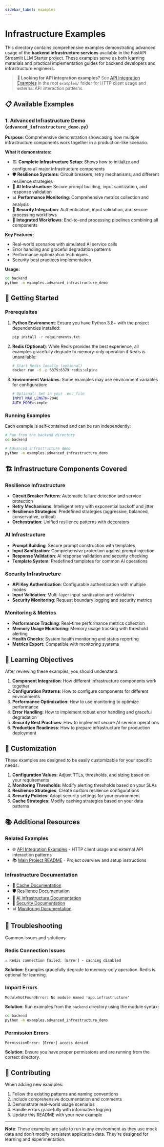 ```yaml
---
sidebar_label: examples
---
```


# Infrastructure Examples

This directory contains comprehensive examples demonstrating advanced usage of the **backend infrastructure services** available in the FastAPI Streamlit LLM Starter project. These examples serve as both learning materials and practical implementation guides for backend developers and infrastructure engineers.

> **📖 Looking for API integration examples?** See [API Integration Examples](../../examples/README.md) in the root `examples/` folder for HTTP client usage and external API interaction patterns.

## 📋 Available Examples

### 1. Advanced Infrastructure Demo (`advanced_infrastructure_demo.py`)

**Purpose:** Comprehensive demonstration showcasing how multiple infrastructure components work together in a production-like scenario.

**What it demonstrates:**
- 🏗️ **Complete Infrastructure Setup**: Shows how to initialize and configure all major infrastructure components
- 🛡️ **Resilience Systems**: Circuit breakers, retry mechanisms, and different resilience strategies
- 🤖 **AI Infrastructure**: Secure prompt building, input sanitization, and response validation
- 📊 **Performance Monitoring**: Comprehensive metrics collection and analysis
- 🔐 **Security Integration**: Authentication, input validation, and secure processing workflows
- 🔄 **Integrated Workflows**: End-to-end processing pipelines combining all components

**Key Features:**
- Real-world scenarios with simulated AI service calls
- Error handling and graceful degradation patterns
- Performance optimization techniques
- Security best practices implementation

**Usage:**
```bash
cd backend
python -m examples.advanced_infrastructure_demo
```

## 🚀 Getting Started

### Prerequisites

1. **Python Environment**: Ensure you have Python 3.8+ with the project dependencies installed:
   ```bash
   pip install -r requirements.txt
   ```

2. **Redis (Optional)**: While Redis provides the best experience, all examples gracefully degrade to memory-only operation if Redis is unavailable:
   ```bash
   # Start Redis locally (optional)
   docker run -d -p 6379:6379 redis:alpine
   ```

3. **Environment Variables**: Some examples may use environment variables for configuration:
   ```bash
   # Optional: Set in your .env file
   INPUT_MAX_LENGTH=2048
   AUTH_MODE=simple
   ```

### Running Examples

Each example is self-contained and can be run independently:

```bash
# Run from the backend directory
cd backend

# Advanced infrastructure demo
python -m examples.advanced_infrastructure_demo
```

## 🏗️ Infrastructure Components Covered

### Resilience Infrastructure  
- **Circuit Breaker Pattern**: Automatic failure detection and service protection
- **Retry Mechanisms**: Intelligent retry with exponential backoff and jitter
- **Resilience Strategies**: Predefined strategies (aggressive, balanced, conservative, critical)
- **Orchestration**: Unified resilience patterns with decorators

### AI Infrastructure
- **Prompt Building**: Secure prompt construction with templates
- **Input Sanitization**: Comprehensive protection against prompt injection
- **Response Validation**: AI response validation and security checking
- **Template System**: Predefined templates for common AI operations

### Security Infrastructure
- **API Key Authentication**: Configurable authentication with multiple modes
- **Input Validation**: Multi-layer input sanitization and validation
- **Security Monitoring**: Request boundary logging and security metrics

### Monitoring & Metrics
- **Performance Tracking**: Real-time performance metrics collection
- **Memory Usage Monitoring**: Memory usage tracking with threshold alerting
- **Health Checks**: System health monitoring and status reporting
- **Metrics Export**: Compatible with monitoring systems

## 🎯 Learning Objectives

After reviewing these examples, you should understand:

1. **Component Integration**: How different infrastructure components work together
2. **Configuration Patterns**: How to configure components for different environments
3. **Performance Optimization**: How to use monitoring to optimize performance
4. **Error Handling**: How to implement robust error handling and graceful degradation
5. **Security Best Practices**: How to implement secure AI service operations
6. **Production Readiness**: How to prepare infrastructure for production deployment

## 🔧 Customization

These examples are designed to be easily customizable for your specific needs:

1. **Configuration Values**: Adjust TTLs, thresholds, and sizing based on your requirements
2. **Monitoring Thresholds**: Modify alerting thresholds based on your SLAs
3. **Resilience Strategies**: Create custom resilience configurations
4. **Security Policies**: Adapt security settings for your environment
5. **Cache Strategies**: Modify caching strategies based on your data patterns

## 📚 Additional Resources

### Related Examples
- 🌐 [API Integration Examples](../../examples/README.md) - HTTP client usage and external API interaction patterns
- 📚 [Main Project README](../../README.md) - Project overview and setup instructions

### Infrastructure Documentation
- 📖 [Cache Documentation](../infrastructure/cache/README.md)
- 🛡️ [Resilience Documentation](../infrastructure/resilience/README.md)  
- 🤖 [AI Infrastructure Documentation](../infrastructure/ai/)
- 🔐 [Security Documentation](../infrastructure/security/)
- 📊 [Monitoring Documentation](../infrastructure/monitoring/)

## 🐛 Troubleshooting

Common issues and solutions:

### Redis Connection Issues
```
⚠️ Redis connection failed: [Error] - caching disabled
```
**Solution**: Examples gracefully degrade to memory-only operation. Redis is optional for learning.

### Import Errors
```
ModuleNotFoundError: No module named 'app.infrastructure'
```
**Solution**: Run examples from the `backend` directory using the module syntax:
```bash
cd backend
python -m examples.advanced_infrastructure_demo
```

### Permission Errors
```
PermissionError: [Error] access denied
```
**Solution**: Ensure you have proper permissions and are running from the correct directory.

## 🤝 Contributing

When adding new examples:

1. Follow the existing patterns and naming conventions
2. Include comprehensive documentation and comments
3. Demonstrate real-world usage scenarios
4. Handle errors gracefully with informative logging
5. Update this README with your new example

---

**Note**: These examples are safe to run in any environment as they use mock data and don't modify persistent application data. They're designed for learning and experimentation.